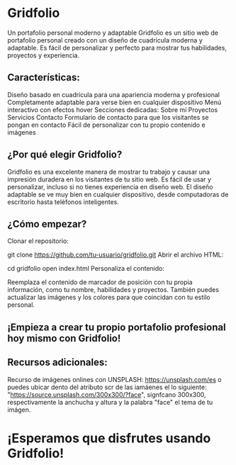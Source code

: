 # Gridfolio

Un portafolio personal moderno y adaptable
Gridfolio es un sitio web de portafolio personal creado con un diseño de cuadrícula moderna y adaptable. Es fácil de personalizar y perfecto para mostrar tus habilidades, proyectos y experiencia.

## Características:

Diseño basado en cuadrícula para una apariencia moderna y profesional
Completamente adaptable para verse bien en cualquier dispositivo
Menú interactivo con efectos hover
Secciones dedicadas:
Sobre mí
Proyectos
Servicios
Contacto
Formulario de contacto para que los visitantes se pongan en contacto
Fácil de personalizar con tu propio contenido e imágenes

## ¿Por qué elegir Gridfolio?

Gridfolio es una excelente manera de mostrar tu trabajo y causar una impresión duradera en los visitantes de tu sitio web.
Es fácil de usar y personalizar, incluso si no tienes experiencia en diseño web.
El diseño adaptable se ve muy bien en cualquier dispositivo, desde computadoras de escritorio hasta teléfonos inteligentes.

## ¿Cómo empezar?

Clonar el repositorio:

git clone https://github.com/tu-usuario/gridfolio.git
Abrir el archivo HTML:

cd gridfolio
open index.html
Personaliza el contenido:

Reemplaza el contenido de marcador de posición con tu propia información, como tu nombre, habilidades y proyectos.
También puedes actualizar las imágenes y los colores para que coincidan con tu estilo personal.

## ¡Empieza a crear tu propio portafolio profesional hoy mismo con Gridfolio!

## Recursos adicionales:

Recurso de imágenes onlines con UNSPLASH: https://unsplash.com/es
o puedes ubicar dento del atributo scr de las iamáenes el
lo siguiente: "https://source.unsplash.com/300x300/?face", 
signfcano 300x300, respectivamente la anchucha y altura y la
palabra "face" el tema de tu imágen.

# ¡Esperamos que disfrutes usando Gridfolio!
